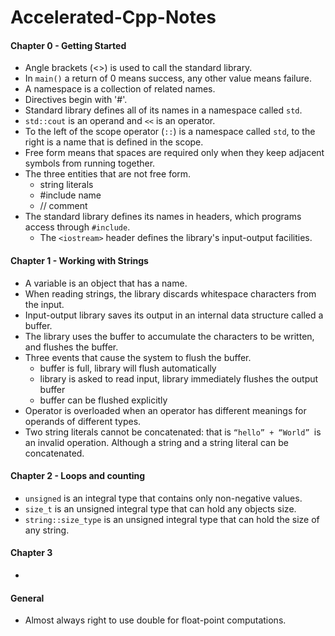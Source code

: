 # Accelerated-Cpp-Notes
#### Chapter 0 - Getting Started
* Angle brackets (<>) is used to call the standard library.
* In `main()` a return of 0 means success, any other value means failure.
* A namespace is a collection of related names.
* Directives begin with '#'.
* Standard library defines all of its names in a namespace called `std`.
* `std::cout` is an operand and `<<` is an operator.
* To the left of the scope operator (`::`) is a namespace called `std`, to the right is a name that is defined in the scope.
* Free form means that spaces are required only when they keep adjacent symbols from running together. 
* The three entities that are not free form.
    * string literals
    * #include name
    * // comment
* The standard library defines its names in headers, which programs access through `#include`.
    * The `<iostream>` header defines the library's input-output facilities.
#### Chapter 1 - Working with Strings
* A variable is an object that has a name.
* When reading strings, the library discards whitespace characters from the input.
* Input-output library saves its output in an internal data structure called a buffer.
* The library uses the buffer to accumulate the characters to be written, and flushes the buffer.
* Three events that cause the system to flush the buffer.
   * buffer is full, library will flush automatically
   * library is asked to read input, library immediately flushes the output buffer
   * buffer can be flushed explicitly 
* Operator is overloaded when an operator has different meanings for operands of different types.
* Two string literals cannot be concatenated: that is `“hello” + “World” `is an invalid operation. Although a string and a string literal can be concatenated.
#### Chapter 2 - Loops and counting
* `unsigned` is an integral type that contains only non-negative values.
* `size_t` is an unsigned integral type that can hold any objects size.
* `string::size_type` is an unsigned integral type that can hold the size of any string.
#### Chapter 3
*
#### General
* Almost always right to use double for float-point computations.
